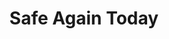 --- 
title: "Safe Again Today"
publishdate: "2019-1-28T16:48:46+02:00"
src: "https://365manga.net/manga/safe-again-today"
image: "https://data.365manga.net/images/thumbnails/30719-safe-again-today.jpg"
description: " [From Entropy]: This is a story about aliens. Yes, aliens. Choi Sera houses displaced aliens in her home, where they all pretend to be UFO fanatics in order to explain their eccentricities. Sera’s job is to teach these aliens how to live in human society—not that difficult on the surface, as they ostensibly look like humans (except for the three fingers on each hand thing). They…"
---
